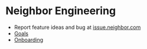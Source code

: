 <!-- TITLE: Engineering -->
<!-- SUBTITLE: Product Central -->

# Neighbor Engineering

* Report feature ideas and bug at <a href="https://issue.neighbor.com" target="_blank">issue.neighbor.com</a>
* [Goals](/engineering/goals)
* [Onboarding](/engineering/onboarding)
